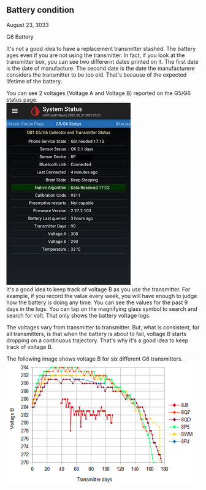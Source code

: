 ## Battery condition  
August 23, 3033  
  
G6 Battery  
  
It's not a good idea to have a replacement transmitter stashed.  The battery ages even if you are not using the transmitter.  In fact, if you look at the transmitter box, you can see two differernt dates printed on it.  The first date is the date of manufacture.  The second date is the date the manufacturere considers the transmitter to be too old.  That's because of the expected lifetime of the battery.  
  
You can see 2 voltages (Voltage A and Voltage B) reported on the G5/G6 status page.  
![](./images/system-status-pg.png)  
It's a good idea to keep track of voltage B as you use the transmitter.  For example, if you record the value every week, you will have enough to judge how the battery is doing any time.  You can see the values for the past 9 days in the logs.  You can tap on the magnifying glass symbol to search and search for volt.  That only shows the battery voltage logs.   

The voltages vary from transmitter to transmitter.  But, what is consistent, for all transmitters, is that when the battery is about to fail, voltage B starts dropping on a continuous trajectory.  That's why it's a good idea to keep track of voltage B.  

The following image shows voltage B for six different G6 transmitters.  
![](./images/voltage_b_trend.png)  
